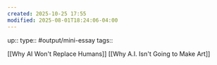 ```yaml
---
created: 2025-10-25 17:55
modified: 2025-08-01T18:24:06-04:00
---
```

up::
type:: #output/mini-essay 
tags::


[[Why AI Won't Replace Humans]]
[[Why A.I. Isn't Going to Make Art]]